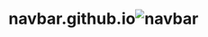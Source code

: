 # navbar.github.io![navbar](https://user-images.githubusercontent.com/114283440/194577913-90ae55f7-7357-40b2-806d-bf4bdf55b2d4.png)
